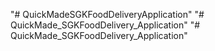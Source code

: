 "# QuickMadeSGKFoodDeliveryApplication" 
"# QuickMade_SGKFoodDelivery_Application" 
"# QuickMade_SGKFoodDelivery_Application" 
